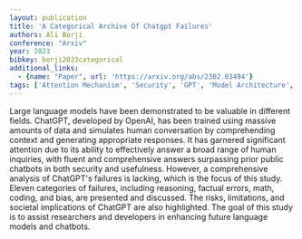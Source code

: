 ```yaml
---
layout: publication
title: 'A Categorical Archive Of Chatgpt Failures'
authors: Ali Borji
conference: "Arxiv"
year: 2023
bibkey: borji2023categorical
additional_links:
  - {name: "Paper", url: 'https://arxiv.org/abs/2302.03494'}
tags: ['Attention Mechanism', 'Security', 'GPT', 'Model Architecture', 'Ethics and Bias']
---
```

Large language models have been demonstrated to be valuable in different
fields. ChatGPT, developed by OpenAI, has been trained using massive amounts of
data and simulates human conversation by comprehending context and generating
appropriate responses. It has garnered significant attention due to its ability
to effectively answer a broad range of human inquiries, with fluent and
comprehensive answers surpassing prior public chatbots in both security and
usefulness. However, a comprehensive analysis of ChatGPT's failures is lacking,
which is the focus of this study. Eleven categories of failures, including
reasoning, factual errors, math, coding, and bias, are presented and discussed.
The risks, limitations, and societal implications of ChatGPT are also
highlighted. The goal of this study is to assist researchers and developers in
enhancing future language models and chatbots.

